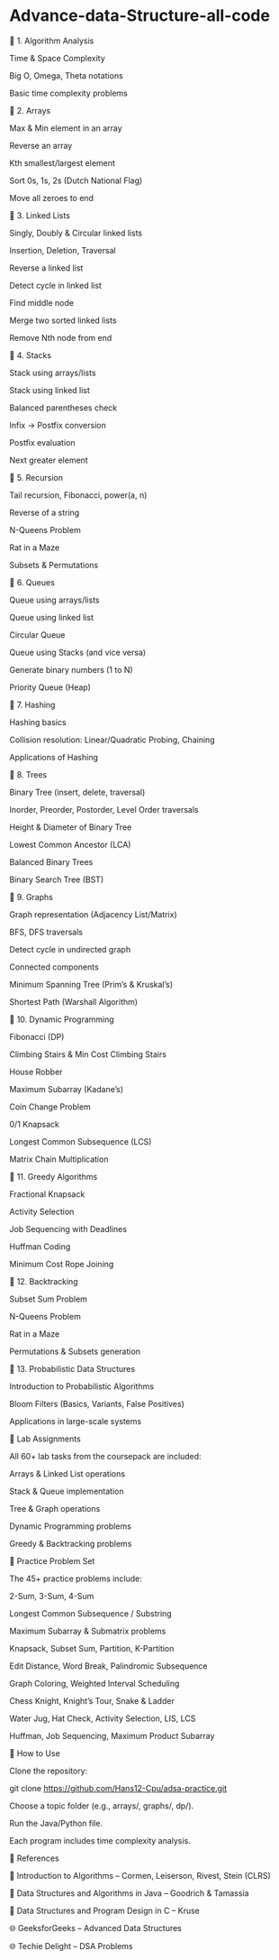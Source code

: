 # Advance-data-Structure-all-code
🔹 1. Algorithm Analysis

Time & Space Complexity

Big O, Omega, Theta notations

Basic time complexity problems

🔹 2. Arrays

Max & Min element in an array

Reverse an array

Kth smallest/largest element

Sort 0s, 1s, 2s (Dutch National Flag)

Move all zeroes to end

🔹 3. Linked Lists

Singly, Doubly & Circular linked lists

Insertion, Deletion, Traversal

Reverse a linked list

Detect cycle in linked list

Find middle node

Merge two sorted linked lists

Remove Nth node from end

🔹 4. Stacks

Stack using arrays/lists

Stack using linked list

Balanced parentheses check

Infix → Postfix conversion

Postfix evaluation

Next greater element

🔹 5. Recursion

Tail recursion, Fibonacci, power(a, n)

Reverse of a string

N-Queens Problem

Rat in a Maze

Subsets & Permutations

🔹 6. Queues

Queue using arrays/lists

Queue using linked list

Circular Queue

Queue using Stacks (and vice versa)

Generate binary numbers (1 to N)

Priority Queue (Heap)

🔹 7. Hashing

Hashing basics

Collision resolution: Linear/Quadratic Probing, Chaining

Applications of Hashing

🔹 8. Trees

Binary Tree (insert, delete, traversal)

Inorder, Preorder, Postorder, Level Order traversals

Height & Diameter of Binary Tree

Lowest Common Ancestor (LCA)

Balanced Binary Trees

Binary Search Tree (BST)

🔹 9. Graphs

Graph representation (Adjacency List/Matrix)

BFS, DFS traversals

Detect cycle in undirected graph

Connected components

Minimum Spanning Tree (Prim’s & Kruskal’s)

Shortest Path (Warshall Algorithm)

🔹 10. Dynamic Programming

Fibonacci (DP)

Climbing Stairs & Min Cost Climbing Stairs

House Robber

Maximum Subarray (Kadane’s)

Coin Change Problem

0/1 Knapsack

Longest Common Subsequence (LCS)

Matrix Chain Multiplication

🔹 11. Greedy Algorithms

Fractional Knapsack

Activity Selection

Job Sequencing with Deadlines

Huffman Coding

Minimum Cost Rope Joining

🔹 12. Backtracking

Subset Sum Problem

N-Queens Problem

Rat in a Maze

Permutations & Subsets generation

🔹 13. Probabilistic Data Structures

Introduction to Probabilistic Algorithms

Bloom Filters (Basics, Variants, False Positives)

Applications in large-scale systems

🧪 Lab Assignments

All 60+ lab tasks from the coursepack are included:

Arrays & Linked List operations

Stack & Queue implementation

Tree & Graph operations

Dynamic Programming problems

Greedy & Backtracking problems

🎯 Practice Problem Set

The 45+ practice problems include:

2-Sum, 3-Sum, 4-Sum

Longest Common Subsequence / Substring

Maximum Subarray & Submatrix problems

Knapsack, Subset Sum, Partition, K-Partition

Edit Distance, Word Break, Palindromic Subsequence

Graph Coloring, Weighted Interval Scheduling

Chess Knight, Knight’s Tour, Snake & Ladder

Water Jug, Hat Check, Activity Selection, LIS, LCS

Huffman, Job Sequencing, Maximum Product Subarray

🚀 How to Use

Clone the repository:

git clone https://github.com/Hans12-Cpu/adsa-practice.git


Choose a topic folder (e.g., arrays/, graphs/, dp/).

Run the Java/Python file.

Each program includes time complexity analysis.

📖 References

📘 Introduction to Algorithms – Cormen, Leiserson, Rivest, Stein (CLRS)

📘 Data Structures and Algorithms in Java – Goodrich & Tamassia

📘 Data Structures and Program Design in C – Kruse

🌐 GeeksforGeeks – Advanced Data Structures

🌐 Techie Delight – DSA Problems
